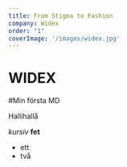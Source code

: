 ```yaml
---
title: From Stigma to Fashion
company: Widex
order: "1"
coverImage: '/images/widex.jpg'
---
```


WIDEX
===

#Min första MD

Hallihallå

*kursiv* **fet**

* ett
* två